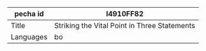 |pecha id | I4910FF82
| --- | --- 
|Title | Striking the Vital Point in Three Statements 
|Languages | bo